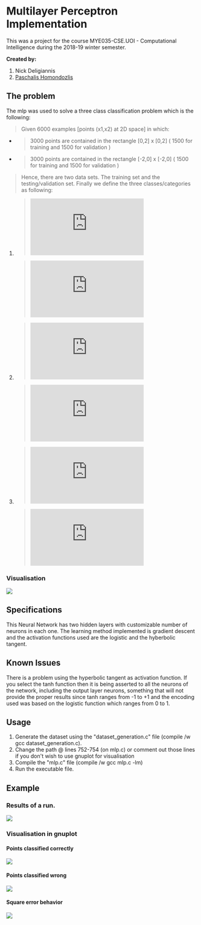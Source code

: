 # Multilayer Perceptron Implementation

This was a project for the course MYE035-CSE.UOI - Computational Intelligence during the 2018-19 winter semester. 

**Created by:**
1. Nick Deligiannis
2. [Paschalis Homondozlis](https://github.com/paschalischom)


## The problem

The mlp was used to solve a three class classification problem which is the following:

 >Given 6000 examples [points (x1,x2) at 2D space] in which:
 
* >3000 points are contained in the rectangle [0,2] x [0,2]   ( 1500 for training and 1500 for validation )

* >3000 points are contained in the rectangle [-2,0] x [-2,0] ( 1500 for training and 1500 for validation )

> Hence, there are two data sets. The training set and the testing/validation set. Finally we define the three classes/categories as following:

1. >![](https://latex.codecogs.com/gif.latex?%7B%5Ccolor%7BRed%7D%20%28x_%7B1%7D%20-%201%29%5E%7B2%7D%20&plus;%28x_%7B2%7D-%201%29%5E%7B2%7D%20%5Cleq%200.16%20%7D)
   
   >![](https://latex.codecogs.com/gif.latex?%7B%5Ccolor%7BRed%7D%20%28x_%7B1%7D%20&plus;%201%29%5E%7B2%7D%20&plus;%28x_%7B2%7D%20&plus;%201%29%5E%7B2%7D%20%5Cleq%200.16%20%7D)

2. >![](https://latex.codecogs.com/gif.latex?%7B%5Ccolor%7BGreen%7D%20%5Cleft%20%5B%20%28x_%7B1%7D%20-%201%29%5E%7B2%7D%20&plus;%28x_%7B2%7D%20-1%29%5E%7B2%7D%20%3E%200.16%20%5Cright%20%5D%20%5Ccap%20%5Cleft%20%5B%20%28x_%7B1%7D%20-%201%29%5E%7B2%7D%20&plus;%20%28%20x_%7B2%7D%20-1%29%5E%7B2%7D%20%3C%200.64%20%5Cright%5D%20%7D)

   >![](https://latex.codecogs.com/gif.latex?%7B%5Ccolor%7BGreen%7D%20%5Cleft%20%5B%20%28x_%7B1%7D%20&plus;%201%29%5E%7B2%7D%20&plus;%28x_%7B2%7D%20&plus;1%29%5E%7B2%7D%20%3E%200.16%20%5Cright%20%5D%20%5Ccap%20%5Cleft%20%5B%20%28x_%7B1%7D%20&plus;%201%29%5E%7B2%7D%20&plus;%20%28%20x_%7B2%7D%20&plus;1%29%5E%7B2%7D%20%3C%200.64%20%5Cright%5D%20%7D)

3. >![](https://latex.codecogs.com/gif.latex?%7B%5Ccolor%7BCyan%7D%20%28%20x_%7B1%7D%20-%201%29%5E%7B2%7D%20&plus;%20%28%20x_%7B2%7D%20-1%20%29%5E%7B2%7D%20%5Cgeq%200.64%20%7D)
   
   >![](https://latex.codecogs.com/gif.latex?%7B%5Ccolor%7BCyan%7D%20%28%20x_%7B1%7D%20&plus;%201%29%5E%7B2%7D%20&plus;%20%28%20x_%7B2%7D%20&plus;%201%20%29%5E%7B2%7D%20%5Cgeq%200.64%20%7D)
 
 ### Visualisation
![](Images/Dataset.png)

## Specifications 

This Neural Network has two hidden layers with customizable number of neurons in each one. The learning method implemented is 
gradient descent and the activation functions used are the logistic and the hyberbolic tangent.

## Known Issues

There is a problem using the hyperbolic tangent as activation function. If you select the tanh function then it is being asserted to all the neurons of the network,
including the output layer neurons, something that will not provide the proper results since tanh ranges from -1 to +1 and the encoding used was based on the logistic function
which ranges from 0 to 1.

## Usage

1. Generate the dataset using the "dataset_generation.c" file (compile /w gcc dataset_generation.c).
2. Change the path @ lines 752-754 (on mlp.c) or comment out those lines if you don't wish to use gnuplot for visualisation
3. Compile the "mlp.c" file (compile /w gcc mlp.c -lm)
4. Run the executable file.

## Example
### Results of a run.
 ![](Images/Execution.png)
### Visualisation in gnuplot 
#### Points classified correctly
 ![](Images/Correct.png)
#### Points classified wrong
 ![](Images/Wrong.png)
#### Square error behavior
 ![](Images/Square_Error.png)



